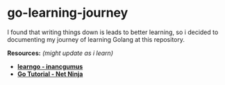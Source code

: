 # go-learning-journey

I found that writing things down is leads to better learning, so i decided to documenting my journey of learning Golang at this repository.

**Resources:** _(might update as i learn)_

- **[learngo - inancgumus](https://github.com/inancgumus/learngo)**
- **[Go Tutorial - Net Ninja](https://www.youtube.com/watch?v=etSN4X_fCnM&list=PL4cUxeGkcC9gC88BEo9czgyS72A3doDeM)**
